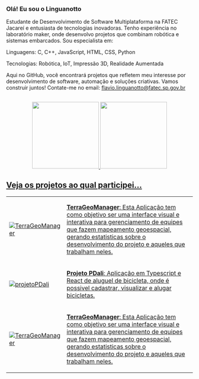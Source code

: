 ### Olá! Eu sou o Linguanotto 

Estudante de Desenvolvimento de Software Multiplataforma na FATEC Jacareí e entusiasta de tecnologias inovadoras. Tenho experiência no laboratório maker, onde desenvolvo projetos que combinam robótica e sistemas embarcados. Sou especialista em:

Linguagens: C, C++, JavaScript, HTML, CSS, Python

Tecnologias: Robótica, IoT, Impressão 3D, Realidade Aumentada

Aqui no GitHub, você encontrará projetos que refletem meu interesse por desenvolvimento de software, automação e soluções criativas. Vamos construir juntos!
Contate-me no email: flavio.linguanotto@fatec.sp.gov.br
 

##
<div align="center"> 
    <a href="https://github.com/linguanotto">
<img height="180em" src="https://github-readme-stats.vercel.app/api?username=linguanotto&show_icons=true&theme=merko&count_private=true"/>
<img height="180em" src="https://github-readme-stats.vercel.app/api/top-langs/?username=linguanotto&layout=compact&theme=merko"/>
</div>

## Veja os projetos ao qual participei...
<table>
     <tr>
    <td>
      <a href="https://github.com/TerraGeoManager/TerraGeoManager">
        <img src="https://github-readme-stats.vercel.app/api/pin/?username=TerraGeoManager&repo=TerraGeoManager&title_color=fff&icon_color=f9f9f9&text_color=9f9f9f&bg_color=151515" alt="TerraGeoManager">
      </a>
    </td>
    <td>
      <p><strong>TerraGeoManager</strong>: Esta Aplicação tem como objetivo ser uma interface visual e interativa para gerenciamento de equipes que fazem mapeamento geoespacial, gerando estatisticas sobre o desenvolvimento do projeto e aqueles que trabalham neles.</p>
    </td>
  </tr>
    
 <tr>
    <td>
      <a href="https://github.com/projetoPDali/projetoPDali">
        <img src="https://github-readme-stats.vercel.app/api/pin/?username=projetoPDali&repo=projetoPDali&title_color=fff&icon_color=f9f9f9&text_color=9f9f9f&bg_color=151515" alt="projetoPDali">
      </a>
    </td>
    <td>
      <p><strong>Projeto PDali</strong>: Aplicação em Typescript e React de aluguel de bicicleta, onde é possivel cadastrar, visualizar e alugar bicicletas.</p>
    </td>
  </tr>
  
  <tr>
    <td>
      <a href="https://github.com/TerraGeoManager/TerraGeoManager">
        <img src="https://github-readme-stats.vercel.app/api/pin/?username=TerraGeoManager&repo=TerraGeoManager&title_color=fff&icon_color=f9f9f9&text_color=9f9f9f&bg_color=151515" alt="TerraGeoManager">
      </a>
    </td>
    <td>
      <p><strong>TerraGeoManager</strong>: Esta Aplicação tem como objetivo ser uma interface visual e interativa para gerenciamento de equipes que fazem mapeamento geoespacial, gerando estatisticas sobre o desenvolvimento do projeto e aqueles que trabalham neles.</p>
    </td>
  </tr>
  
</table>
